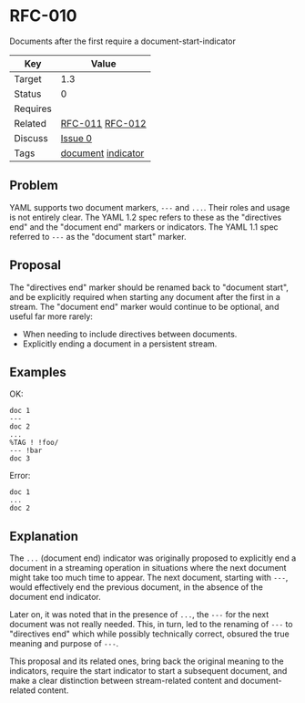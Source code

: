 RFC-010
=======

Documents after the first require a document-start-indicator


| Key | Value |
| --- | --- |
| Target | 1.3 |
| Status | 0 |
| Requires | |
| Related | [RFC-011](RFC-011.md) [RFC-012](RFC-012.md) |
| Discuss | [Issue 0](../../issues/0) |
| Tags | [document]() [indicator]() |


## Problem

YAML supports two document markers, `---` and `...`.
Their roles and usage is not entirely clear.
The YAML 1.2 spec refers to these as the "directives end" and the "document end" markers or indicators.
The YAML 1.1 spec referred to `---` as the "document start" marker.


## Proposal

The "directives end" marker should be renamed back to "document start", and be explicitly required when starting any document after the first in a stream.
The "document end" marker would continue to be optional, and useful far more rarely:

* When needing to include directives between documents.
* Explicitly ending a document in a persistent stream.


## Examples

OK:
```
doc 1
---
doc 2
...
%TAG ! !foo/
--- !bar
doc 3
```

Error:
```
doc 1
...
doc 2
```


## Explanation

The `...` (document end) indicator was originally proposed to explicitly end a document in a streaming operation in situations where the next document might take too much time to appear.
The next document, starting with `---`, would effectively end the previous document, in the absence of the document end indicator.

Later on, it was noted that in the presence of `...`, the `---` for the next document was not really needed. This, in turn, led to the renaming of `---` to "directives end" which while possibly technically correct, obsured the true meaning and purpose of `---`.

This proposal and its related ones, bring back the original meaning to the indicators, require the start indicator to start a subsequent document, and make a clear distinction between stream-related content and document-related content.
